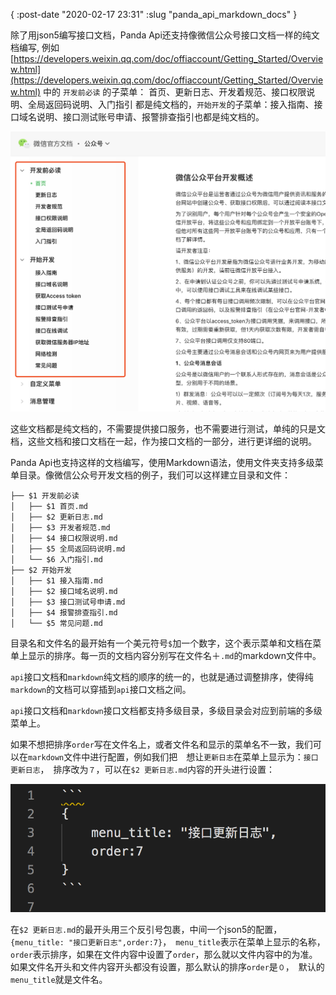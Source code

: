 {
    :post-date "2020-02-17 23:31"
    :slug "panda_api_markdown_docs"
}

除了用json5编写接口文档，Panda Api还支持像微信公众号接口文档一样的纯文档编写, 例如 [https://developers.weixin.qq.com/doc/offiaccount/Getting_Started/Overview.html](https://developers.weixin.qq.com/doc/offiaccount/Getting_Started/Overview.html) 中的 `开发前必读` 的子菜单： 首页、更新日志、开发着规范、接口权限说明、全局返回码说明、入门指引 都是纯文档的，`开始开发`的子菜单：接入指南、接口域名说明、接口测试账号申请、报警排查指引也都是纯文档的。

![微信公众号接口文档截图](/static/2020/2/img/panda1234.png)

这些文档都是纯文档的，不需要提供接口服务，也不需要进行测试，单纯的只是文档，这些文档和接口文档在一起，作为接口文档的一部分，进行更详细的说明。

Panda Api也支持这样的文档编写，使用Markdown语法，使用文件夹支持多级菜单目录。像微信公众号开发文档的例子，我们可以这样建立目录和文件：

```.language-shell
├── $1 开发前必读
│   ├── $1 首页.md
│   ├── $2 更新日志.md
│   ├── $3 开发者规范.md
│   ├── $4 接口权限说明.md
│   ├── $5 全局返回码说明.md
│   └── $6 入门指引.md
├── $2 开始开发
│   ├── $1 接入指南.md
│   ├── $2 接口域名说明.md
│   ├── $3 接口测试号申请.md
│   ├── $4 报警排查指引.md
│   └── $5 常见问题.md
```

目录名和文件名的最开始有一个美元符号`$`加一个数字，这个表示菜单和文档在菜单上显示的排序。每一页的文档内容分别写在文件名＋`.md`的markdown文件中。

`api`接口文档和`markdown`纯文档的顺序的统一的，也就是通过调整排序，使得纯`markdown`的文档可以穿插到`api`接口文档之间。

`api`接口文档和`markdown`接口文档都支持多级目录，多级目录会对应到前端的多级菜单上。

如果不想把排序`order`写在文件名上，或者文件名和显示的菜单名不一致，我们可以在`markdown`文件中进行配置，例如我们把　想让`更新日志`在菜单上显示为：`接口更新日志`，　排序改为`７`，可以在`$2 更新日志.md`内容的开头进行设置：

![微信公众号接口文档截图](/static/2020/2/img/2x.png)

在`$2 更新日志.md`的最开头用三个反引号包裹，中间一个json5的配置，`{menu_title: "接口更新日志",order:7}`，　`menu_title`表示在菜单上显示的名称，`order`表示排序，如果在文件内容中设置了`order`，那么就以文件内容中的为准。如果文件名开头和文件内容开头都没有设置，那么默认的排序`order`是`０`，　默认的`menu_title`就是文件名。





